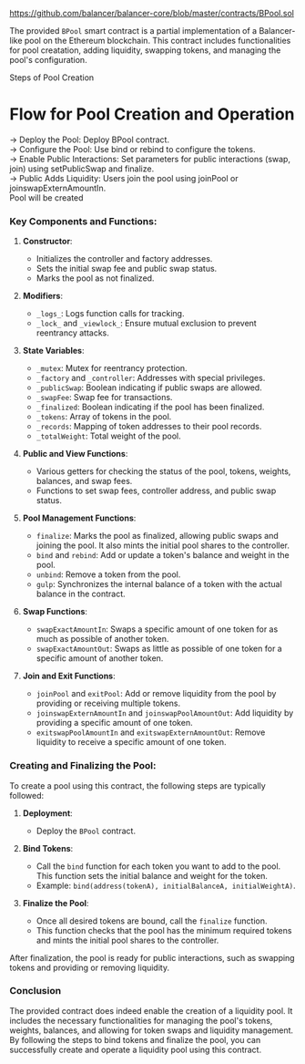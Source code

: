 https://github.com/balancer/balancer-core/blob/master/contracts/BPool.sol

The provided `BPool` smart contract is a partial implementation of a Balancer-like pool on the Ethereum blockchain. This contract includes functionalities for pool creatation, adding liquidity, swapping tokens, and managing the pool's configuration. 

Steps of Pool Creation

# Flow for Pool Creation and Operation  
-> Deploy the Pool: Deploy BPool contract.  
-> Configure the Pool: Use bind or rebind to configure the tokens.  
-> Enable Public Interactions: Set parameters for public interactions (swap, join) using setPublicSwap and finalize.  
-> Public Adds Liquidity: Users join the pool using joinPool or joinswapExternAmountIn.  
Pool will be created

### Key Components and Functions:

1. **Constructor**:
   - Initializes the controller and factory addresses.
   - Sets the initial swap fee and public swap status.
   - Marks the pool as not finalized.

2. **Modifiers**:
   - `_logs_`: Logs function calls for tracking.
   - `_lock_` and `_viewlock_`: Ensure mutual exclusion to prevent reentrancy attacks.

3. **State Variables**:
   - `_mutex`: Mutex for reentrancy protection.
   - `_factory` and `_controller`: Addresses with special privileges.
   - `_publicSwap`: Boolean indicating if public swaps are allowed.
   - `_swapFee`: Swap fee for transactions.
   - `_finalized`: Boolean indicating if the pool has been finalized.
   - `_tokens`: Array of tokens in the pool.
   - `_records`: Mapping of token addresses to their pool records.
   - `_totalWeight`: Total weight of the pool.

4. **Public and View Functions**:
   - Various getters for checking the status of the pool, tokens, weights, balances, and swap fees.
   - Functions to set swap fees, controller address, and public swap status.

5. **Pool Management Functions**:
   - `finalize`: Marks the pool as finalized, allowing public swaps and joining the pool. It also mints the initial pool shares to the controller.
   - `bind` and `rebind`: Add or update a token's balance and weight in the pool.
   - `unbind`: Remove a token from the pool.
   - `gulp`: Synchronizes the internal balance of a token with the actual balance in the contract.

6. **Swap Functions**:
   - `swapExactAmountIn`: Swaps a specific amount of one token for as much as possible of another token.
   - `swapExactAmountOut`: Swaps as little as possible of one token for a specific amount of another token.

7. **Join and Exit Functions**:
   - `joinPool` and `exitPool`: Add or remove liquidity from the pool by providing or receiving multiple tokens.
   - `joinswapExternAmountIn` and `joinswapPoolAmountOut`: Add liquidity by providing a specific amount of one token.
   - `exitswapPoolAmountIn` and `exitswapExternAmountOut`: Remove liquidity to receive a specific amount of one token.

### Creating and Finalizing the Pool:

To create a pool using this contract, the following steps are typically followed:

1. **Deployment**:
   - Deploy the `BPool` contract.

2. **Bind Tokens**:
   - Call the `bind` function for each token you want to add to the pool. This function sets the initial balance and weight for the token.
   - Example: `bind(address(tokenA), initialBalanceA, initialWeightA)`.

3. **Finalize the Pool**:
   - Once all desired tokens are bound, call the `finalize` function.
   - This function checks that the pool has the minimum required tokens and mints the initial pool shares to the controller.

After finalization, the pool is ready for public interactions, such as swapping tokens and providing or removing liquidity.

### Conclusion

The provided contract does indeed enable the creation of a liquidity pool. It includes the necessary functionalities for managing the pool's tokens, weights, balances, and allowing for token swaps and liquidity management. By following the steps to bind tokens and finalize the pool, you can successfully create and operate a liquidity pool using this contract.
